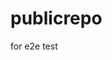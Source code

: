 # publicrepo
for e2e test
































































































































































































































































































































































































































































































































































































































































































































































































































































































































































































